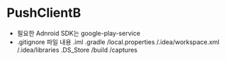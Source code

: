 # PushClientB

* 필요한 Adnroid SDK는 google-play-service
* .gitignore 파일 내용
.iml
.gradle
/local.properties
/.idea/workspace.xml
/.idea/libraries
.DS_Store
/build
/captures




